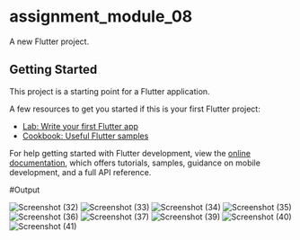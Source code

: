 # assignment_module_08

A new Flutter project.

## Getting Started

This project is a starting point for a Flutter application.

A few resources to get you started if this is your first Flutter project:

- [Lab: Write your first Flutter app](https://docs.flutter.dev/get-started/codelab)
- [Cookbook: Useful Flutter samples](https://docs.flutter.dev/cookbook)

For help getting started with Flutter development, view the
[online documentation](https://docs.flutter.dev/), which offers tutorials,
samples, guidance on mobile development, and a full API reference.

#Output

![Screenshot (32)](https://github.com/Satyajit033/assignment_module_08/assets/136805992/0b5d46e0-dab8-4b62-853a-97a8a51f04f3)
![Screenshot (33)](https://github.com/Satyajit033/assignment_module_08/assets/136805992/92a0a7cb-299f-42ee-a6aa-4798b3504e98)
![Screenshot (34)](https://github.com/Satyajit033/assignment_module_08/assets/136805992/4a48eb8b-5cd9-4ad7-9732-0a6d6e3f1c54)
![Screenshot (35)](https://github.com/Satyajit033/assignment_module_08/assets/136805992/60885a23-c657-4e59-b461-9a98858c7b4b)
![Screenshot (36)](https://github.com/Satyajit033/assignment_module_08/assets/136805992/e1c6c2e2-f6b5-4bce-955c-bfd3431c29d6)
![Screenshot (37)](https://github.com/Satyajit033/assignment_module_08/assets/136805992/cecdbd4b-9d9b-4f48-b76e-4288e95513c6)
![Screenshot (39)](https://github.com/Satyajit033/assignment_module_08/assets/136805992/3bb6bcba-af46-4ba7-ac48-62b4ca21972e)
![Screenshot (40)](https://github.com/Satyajit033/assignment_module_08/assets/136805992/fb0f3690-121f-4743-88f0-10e9b36549e5)
![Screenshot (41)](https://github.com/Satyajit033/assignment_module_08/assets/136805992/22963bf2-aefa-43f0-8ec2-c243523e3fc4)

